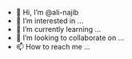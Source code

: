 - 👋 Hi, I’m @ali-najib
- 👀 I’m interested in ...
- 🌱 I’m currently learning ...
- 💞️ I’m looking to collaborate on ...
- 📫 How to reach me ...

<!---
ali-alhabsyi/ali-alhabsyi is a ✨ special ✨ repository because its `README.md` (this file) appears on your GitHub profile.
You can click the Preview link to take a look at your changes.
--->
